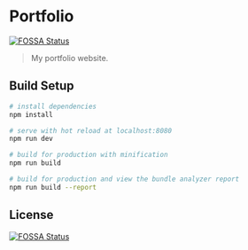# Portfolio
[![FOSSA Status](https://app.fossa.io/api/projects/git%2Bgithub.com%2FLinFan15%2FPortfolio.svg?type=shield)](https://app.fossa.io/projects/git%2Bgithub.com%2FLinFan15%2FPortfolio?ref=badge_shield)


> My portfolio website.

## Build Setup

``` bash
# install dependencies
npm install

# serve with hot reload at localhost:8080
npm run dev

# build for production with minification
npm run build

# build for production and view the bundle analyzer report
npm run build --report
```


## License
[![FOSSA Status](https://app.fossa.io/api/projects/git%2Bgithub.com%2FLinFan15%2FPortfolio.svg?type=large)](https://app.fossa.io/projects/git%2Bgithub.com%2FLinFan15%2FPortfolio?ref=badge_large)